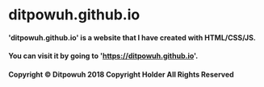 # ditpowuh.github.io

#### 'ditpowuh.github.io' is a website that I have created with HTML/CSS/JS.
#### You can visit it by going to 'https://ditpowuh.github.io'.

#### Copyright © Ditpowuh 2018 Copyright Holder All Rights Reserved
